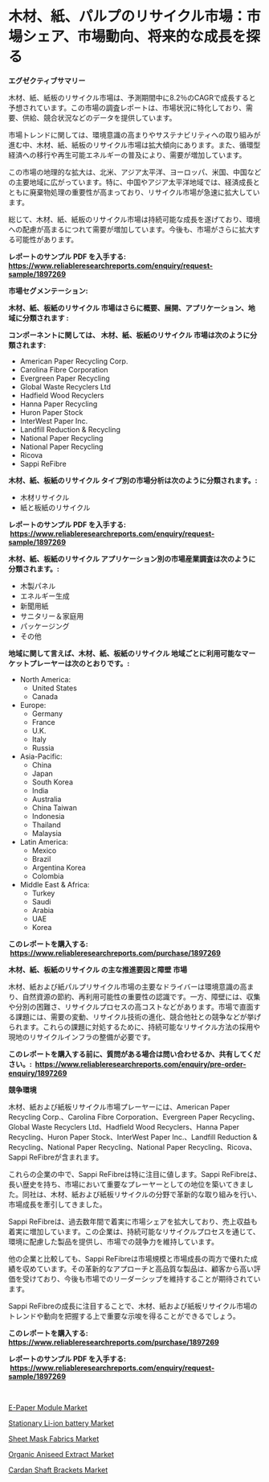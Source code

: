 <p><h1>木材、紙、パルプのリサイクル市場：市場シェア、市場動向、将来的な成長を探る</h1></p><p><strong>エグゼクティブサマリー</strong></p>
<p><p>木材、紙、紙板のリサイクル市場は、予測期間中に8.2％のCAGRで成長すると予想されています。この市場の調査レポートは、市場状況に特化しており、需要、供給、競合状況などのデータを提供しています。</p><p>市場トレンドに関しては、環境意識の高まりやサステナビリティへの取り組みが進む中、木材、紙、紙板のリサイクル市場は拡大傾向にあります。また、循環型経済への移行や再生可能エネルギーの普及により、需要が増加しています。</p><p>この市場の地理的な拡大は、北米、アジア太平洋、ヨーロッパ、米国、中国などの主要地域に広がっています。特に、中国やアジア太平洋地域では、経済成長とともに廃棄物処理の重要性が高まっており、リサイクル市場が急速に拡大しています。</p><p>総じて、木材、紙、紙板のリサイクル市場は持続可能な成長を遂げており、環境への配慮が高まるにつれて需要が増加しています。今後も、市場がさらに拡大する可能性があります。</p></p>
<p><strong>レポートのサンプル PDF を入手する: <a href="https://www.reliableresearchreports.com/enquiry/request-sample/1897269">https://www.reliableresearchreports.com/enquiry/request-sample/1897269</a></strong></p>
<p><strong>市場セグメンテーション:</strong></p>
<p><strong> 木材、紙、板紙のリサイクル 市場はさらに概要、展開、アプリケーション、地域に分類されます :</strong></p>
<p><strong>コンポーネントに関しては、 木材、紙、板紙のリサイクル 市場は次のように分類されます: &nbsp;</strong></p>
<p><ul><li>American Paper Recycling Corp.</li><li>Carolina Fibre Corporation</li><li>Evergreen Paper Recycling</li><li>Global Waste Recyclers Ltd</li><li>Hadfield Wood Recyclers</li><li>Hanna Paper Recycling</li><li>Huron Paper Stock</li><li>InterWest Paper Inc.</li><li>Landfill Reduction & Recycling</li><li>National Paper Recycling</li><li>National Paper Recycling</li><li>Ricova</li><li>Sappi ReFibre</li></ul></p>
<p><strong> 木材、紙、板紙のリサイクル タイプ別の市場分析は次のように分類されます。:</strong></p>
<p><ul><li>木材リサイクル</li><li>紙と板紙のリサイクル</li></ul></p>
<p><strong>レポートのサンプル PDF を入手する: &nbsp;<a href="https://www.reliableresearchreports.com/enquiry/request-sample/1897269">https://www.reliableresearchreports.com/enquiry/request-sample/1897269</a></strong></p>
<p><strong> 木材、紙、板紙のリサイクル アプリケーション別の市場産業調査は次のように分類されます。:</strong></p>
<p><ul><li>木製パネル</li><li>エネルギー生成</li><li>新聞用紙</li><li>サニタリー＆家庭用</li><li>パッケージング</li><li>その他</li></ul></p>
<p><strong>地域に関して言えば、木材、紙、板紙のリサイクル 地域ごとに利用可能なマーケットプレーヤーは次のとおりです。:</strong></p>
<p><ul>
    <li>
        North America:
        <ul>
            <li>United States</li>
            <li>Canada</li>
        </ul>
    </li>
    <li>
        Europe:
        <ul>
            <li>Germany</li>
            <li>France</li>
            <li>U.K.</li>
            <li>Italy</li>
            <li>Russia</li>
        </ul>
    </li>
    <li>
        Asia-Pacific:
        <ul>
            <li>China</li>
            <li>Japan</li>
            <li>South Korea</li>
            <li>India</li>
            <li>Australia</li>
            <li>China Taiwan</li>
            <li>Indonesia</li>
            <li>Thailand</li>
            <li>Malaysia</li>
        </ul>
    </li>
    <li>
        Latin America:
        <ul>
            <li>Mexico</li>
            <li>Brazil</li>
            <li>Argentina Korea</li>
            <li>Colombia</li>
        </ul>
    </li>
    <li>
        Middle East & Africa:
        <ul>
            <li>Turkey</li>
            <li>Saudi</li>
            <li>Arabia</li>
            <li>UAE</li>
            <li>Korea</li>
        </ul>
    </li>
    </ul></p>
<p><strong>このレポートを購入する: &nbsp;<a href="https://www.reliableresearchreports.com/purchase/1897269">https://www.reliableresearchreports.com/purchase/1897269</a></strong></p>
<p><strong>木材、紙、板紙のリサイクル の主な推進要因と障壁 市場</strong></p>
<p><p>木材、紙および紙パルプリサイクル市場の主要なドライバーは環境意識の高まり、自然資源の節約、再利用可能性の重要性の認識です。一方、障壁には、収集や分別の困難さ、リサイクルプロセスの高コストなどがあります。市場で直面する課題には、需要の変動、リサイクル技術の進化、競合他社との競争などが挙げられます。これらの課題に対処するために、持続可能なリサイクル方法の採用や現地のリサイクルインフラの整備が必要です。</p></p>
<p><strong>このレポートを購入する前に、質問がある場合は問い合わせるか、共有してください。:&nbsp; <a href="https://www.reliableresearchreports.com/enquiry/pre-order-enquiry/1897269">https://www.reliableresearchreports.com/enquiry/pre-order-enquiry/1897269</a></strong></p>
<p><strong>競争環境</strong></p>
<p><p>木材、紙および紙板リサイクル市場プレーヤーには、American Paper Recycling Corp.、Carolina Fibre Corporation、Evergreen Paper Recycling、Global Waste Recyclers Ltd、Hadfield Wood Recyclers、Hanna Paper Recycling、Huron Paper Stock、InterWest Paper Inc.、Landfill Reduction & Recycling、National Paper Recycling、National Paper Recycling、Ricova、Sappi ReFibreが含まれます。</p><p>これらの企業の中で、Sappi ReFibreは特に注目に値します。Sappi ReFibreは、長い歴史を持ち、市場において重要なプレーヤーとしての地位を築いてきました。同社は、木材、紙および紙板リサイクルの分野で革新的な取り組みを行い、市場成長を牽引してきました。</p><p>Sappi ReFibreは、過去数年間で着実に市場シェアを拡大しており、売上収益も着実に増加しています。この企業は、持続可能なリサイクルプロセスを通じて、環境に配慮した製品を提供し、市場での競争力を維持しています。</p><p>他の企業と比較しても、Sappi ReFibreは市場規模と市場成長の両方で優れた成績を収めています。その革新的なアプローチと高品質な製品は、顧客から高い評価を受けており、今後も市場でのリーダーシップを維持することが期待されています。</p><p>Sappi ReFibreの成長に注目することで、木材、紙および紙板リサイクル市場のトレンドや動向を把握する上で重要な示唆を得ることができるでしょう。</p></p>
<p><strong>このレポートを購入する: &nbsp; <a href="https://www.reliableresearchreports.com/purchase/1897269">https://www.reliableresearchreports.com/purchase/1897269</a></strong></p>
<p><strong>レポートのサンプル PDF を入手する: &nbsp;<a href="https://www.reliableresearchreports.com/enquiry/request-sample/1897269">https://www.reliableresearchreports.com/enquiry/request-sample/1897269</a></strong><strong></strong></p>
<p>&nbsp;</p>
<p><p><a href="https://view.publitas.com/reportprime-1/e-paper-module-market-with-the-goal-of-estimating-the-market-size-and-future-growth-potential-of-various-market-segments-based-on-component-applications-end-user-and-region/">E-Paper Module Market</a></p><p><a href="https://pretty-mail-caf.notion.site/Stationary-Li-ion-battery-Market-Provides-a-Comprehensive-Analysis-Including-a-Macro-Overview-of-the-6c8a30daf6d24562badd0f47024cca7d">Stationary Li-ion battery Market</a></p><p><a href="https://view.publitas.com/reportprime-1/sheet-mask-fabrics-market-size-evaluating-its-market-trends-growth-and-projections-2024-2031/">Sheet Mask Fabrics Market</a></p><p><a href="https://full-wildebeest-80b.notion.site/Organic-Aniseed-Extract-Market-Dynamics-2024-2031-Also-about-Its-Market-Trends-Projections-and-Op-aa07310675ba482292476afed76f5c5c">Organic Aniseed Extract Market</a></p><p><a href="https://flame-sidecar-702.notion.site/Cardan-Shaft-Brackets-Market-Size-Market-Trends-and-Growth-Outlook-forecasted-for-period-from-2024-e4bb911227884b5889f7a969476594fc">Cardan Shaft Brackets Market</a></p></p>